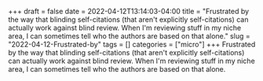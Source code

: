 +++draft = falsedate = 2022-04-12T13:14:03-04:00title = "Frustrated by the way that blinding self-citations (that aren't explicitly self-citations) can actually work against blind review. When I'm reviewing stuff in my niche area, I can sometimes tell who the authors are based on that alone."slug = "2022-04-12-Frustrated-by"tags = []categories = ["micro"]+++Frustrated by the way that blinding self-citations (that aren't explicitly self-citations) can actually work against blind review. When I'm reviewing stuff in my niche area, I can sometimes tell who the authors are based on that alone.